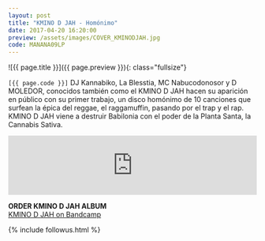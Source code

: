 ```yaml
---
layout: post
title: "KMINO D JAH - Homónimo"
date: 2017-04-20 16:20:00
preview: /assets/images/COVER_KMINODJAH.jpg
code: MANANA09LP
---
```


![{{ page.title }}]({{ page.preview }}){: class="fullsize"}

`[{{ page.code }}]` DJ Kannabiko, La Blesstia, MC Nabucodonosor y D MOLEDOR, conocidos también como el KMINO D JAH hacen su aparición en público con su primer trabajo, un disco homónimo de 10 canciones que surfean la épica del reggae, el raggamuffin, pasando por el trap y el rap. KMINO D JAH viene a destruir Babilonia con el poder de la Planta Santa, la Cannabis Sativa.

<iframe style="border: 0; width: 100%; height: 120px;" src="https://bandcamp.com/EmbeddedPlayer/album=3353174002/size=large/bgcol=333333/linkcol=2ebd35/tracklist=false/artwork=small/transparent=true/" seamless><a href="http://kminodjah.bandcamp.com/album/kmino-d-jah">KMINO D JAH by KMINO D JAH</a></iframe>

**ORDER KMINO D JAH ALBUM**<br>
[KMINO D JAH on Bandcamp](https://kminodjah.bandcamp.com/releases)<br>

{% include followus.html %}

